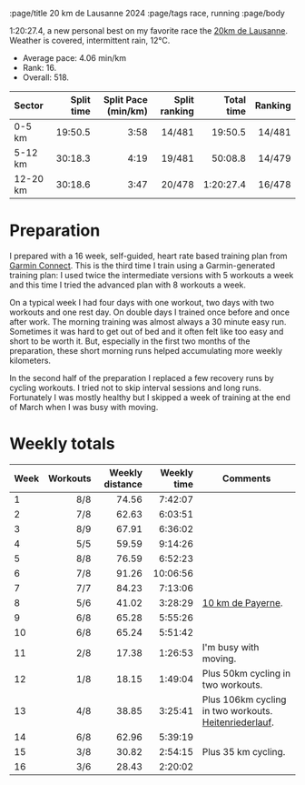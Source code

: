 :page/title 20 km de Lausanne 2024
:page/tags race, running
:page/body

1:20:27.4, a new personal best on my favorite race the [20km de Lausanne](https://20km.ch).  Weather is covered, intermittent rain, 12°C.

* Average pace: 4.06 min/km
* Rank: 16.
* Overall: 518.

| Sector         | Split time | Split Pace (min/km)  | Split ranking | Total time | Ranking
| :------------- | ---------: | -------------------: | ------------: | ---------: | ------:
| 0-5 km         | 19:50.5    | 3:58                 | 14/481        | 19:50.5    | 14/481
| 5-12 km        | 30:18.3    | 4:19                 | 19/481        | 50:08.8    | 14/479
| 12-20 km       | 30:18.6    | 3:47                 | 20/478        | 1:20:27.4  | 16/478

# Preparation

I prepared with a 16 week, self-guided, heart rate based training plan from
[Garmin Connect](https://connect.garmin.com).  This is the third time I train
using a Garmin-generated training plan: I used twice the intermediate versions
with 5 workouts a week and this time I tried the advanced plan with 8 workouts
a week.

On a typical week I had four days with one workout, two days with two workouts
and one rest day.  On double days I trained once before and once after work.
The morning training was almost always a 30 minute easy run.  Sometimes it was
hard to get out of bed and it often felt like too easy and short to be worth
it.  But, especially in the first two months of the preparation, these short
morning runs helped accumulating more weekly kilometers.

In the second half of the preparation I replaced a few recovery runs by cycling
workouts.  I tried not to skip interval sessions and long runs.  Fortunately I
was mostly healthy but I skipped a week of training at the end of March when I
was busy with moving.

# Weekly totals

| Week | Workouts | Weekly distance | Weekly time | Comments
| ---- | -------: | --------------: | ----------: | --------
| 1    | 8/8      | 74.56           |  7:42:07    |
| 2    | 7/8      | 62.63           |  6:03:51    |
| 3    | 8/9      | 67.91           |  6:36:02    |
| 4    | 5/5      | 59.59           |  9:14:26    |
| 5    | 8/8      | 76.59           |  6:52:23    |
| 6    | 7/8      | 91.26           | 10:06:56    |
| 7    | 7/7      | 84.23           |  7:13:06    |
| 8    | 5/6      | 41.02           |  3:28:29    | [10 km de Payerne]({filename}2024-03-03-10km-de-Payerne-2024.md).
| 9    | 6/8      | 65.28           |  5:55:26    |
| 10   | 6/8      | 65.24           |  5:51:42    |
| 11   | 2/8      | 17.38           |  1:26:53    | I'm busy with moving.
| 12   | 1/8      | 18.15           |  1:49:04    | Plus 50km cycling in two workouts.
| 13   | 4/8      | 38.85           |  3:25:41    | Plus 106km cycling in two workouts. [Heitenriederlauf]({filename}2024-04-06-Heitenriederlauf-2024.md).
| 14   | 6/8      | 62.96           |  5:39:19    |
| 15   | 3/8      | 30.82           |  2:54:15    | Plus 35 km cycling.
| 16   | 3/6      | 28.43           |  2:20:02    |

